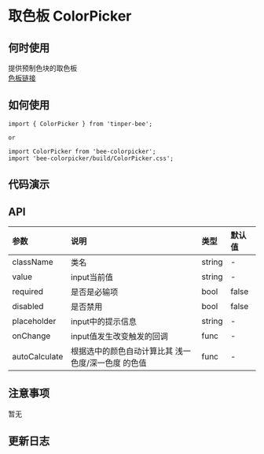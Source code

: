 # 取色板 ColorPicker

## 何时使用

提供预制色块的取色板  
[色板链接](http://tinper.org/dist/neoui/global/color.html#)

## 如何使用

```
import { ColorPicker } from 'tinper-bee';

or

import ColorPicker from 'bee-colorpicker';
import 'bee-colorpicker/build/ColorPicker.css';

```
## 代码演示

## API

|参数|说明|类型|默认值|
|:--|:---|:--|:---|
|className|类名|string|-|
|value|input当前值|string|-|
|required|是否是必输项|bool|false|
|disabled|是否禁用|bool|false|
|placeholder|input中的提示信息|string|-|
|onChange|input值发生改变触发的回调|func|-|
|autoCalculate|根据选中的颜色自动计算比其 浅一色度/深一色度 的色值|func|-|

## 注意事项

暂无

## 更新日志